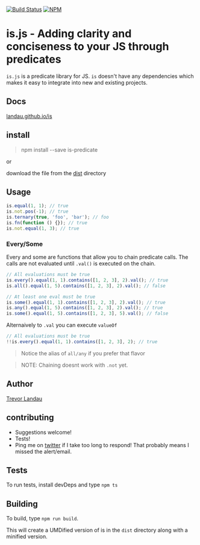 [![Build Status](https://travis-ci.org/landau/is.png?branch=master)](https://travis-ci.org/landau/is)
[![NPM](https://nodei.co/npm/is-predicate.png?downloads=true&stars=true)](https://nodei.co/npm/is-predicate/)
# is.js - Adding clarity and conciseness to your JS through predicates

`is.js` is a predicate library for JS. `is` doesn't have any dependencies which makes it easy to integrate into new and existing projects.

## Docs
[landau.github.io/is](http://landau.github.io/is/)

## install
> npm install --save is-predicate

or

download the file from the [dist](https://github.com/landau/is/dist/is.js) directory


## Usage
```js
is.equal(1, 1); // true
is.not.pos(-1); // true
is.ternary(true, 'foo', 'bar'); // foo
is.fn(function () {}); // true
is.not.equal(1, 3); // true
```

### Every/Some

Every and some are functions that allow you to chain predicate calls. The calls are not evaluated until `.val()` is executed on the chain.

```js
// All evaluations must be true
is.every().equal(1, 1).contains([1, 2, 3], 2).val(); // true
is.all().equal(1, 5).contains([1, 2, 3], 2).val(); // false

// At least one eval must be true
is.some().equal(1, 1).contains([1, 2, 3], 2).val(); // true
is.any().equal(1, 5).contains([1, 2, 3], 2).val(); // true
is.some().equal(1, 5).contains([1, 2, 3], 5).val(); // false
```

Alternaively to `.val` you can execute `valueOf`
```js
// All evaluations must be true
!!is.every().equal(1, 1).contains([1, 2, 3], 2); // true
```

> Notice the alias of `all/any` if you prefer that flavor

> NOTE: Chaining doesnt work with `.not` yet.

## Author
[Trevor Landau](http://trevorlandau.net)

## contributing
- Suggestions welcome!
- Tests!
- Ping me on [twitter](http://twitter.com/trevor_landau) if I take too long to respond! That probably means I missed the alert/email.

## Tests

To run tests, install devDeps and type `npm ts`

## Building

To build, type `npm run build`.

This will create a UMDified version of is in the `dist` directory along with a minified version.
